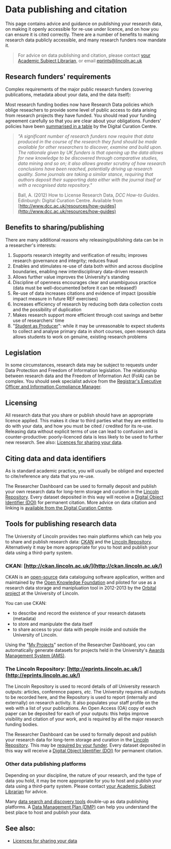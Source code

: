 # Data publishing and citation

This page contains advice and guidance on publishing your research data, on making it openly accessible for re-use under licence, and on how you can ensure it is cited correctly. There are a number of benefits to making research data publicly accessible, and many research funders now mandate it.

> For advice on data publishing and citation, please contact [your Academic Subject Librarian](http://library.lincoln.ac.uk/home/learning-development/academic-subject-librarians/contact-your-academic-subject-librarian/), or email [eprints@lincoln.ac.uk](mailto:eprints@lincoln.ac.uk)

## Research funders' requirements

Complex requirements of the major public research funders (covering publications, metadata about your data, and the data itself):

Most research funding bodies now have Research Data policies which oblige reseachers to provide some level of public access to data arising from research projects they have funded. You should read your funding agreement carefully so that you are clear about your obligations. Funders' policies have been [summarised in a table](http://www.dcc.ac.uk/resources/policy-and-legal/overview-funders-data-policies) by the Digital Curation Centre.

> *"A significant number of research funders now require that data produced in the course of the research they fund should be made available for other researchers to discover, examine and build upon. The rationale given by UK funders is that opening up the data allows for new knowledge to be discovered through comparative studies, data mining and so on; it also allows greater scrutiny of how research conclusions have been reached, potentially driving up research quality. Some journals are taking a similar stance, requiring that authors deposit their supporting data either with the journal itself or with a recognised data repository."*

>Ball, A. (2012) How to License Research Data, *DCC How-to Guides*. Edinburgh: Digital Curation Centre. Available from [http://www.dcc.ac.uk/resources/how-guides](http://www.dcc.ac.uk/resources/how-guides)

## Benefits to sharing/publishing

There are many additional reasons why releasing/publishing data can be in a researcher's interests:

1. Supports research integrity and verification of results; improves research governance and integrity; reduces fraud
2. Enables and stimulates re-use of data both within and across discipline boundaries, enabling new interdisciplinary data-driven research
3. Allows further value improves the University's standing
4. Discipline of openness encourages clear and unambiguous practice (data must be well-documented before it can be released!)
5. Re-use of data increases citations and evidence of impact (possible impact measure in future REF exercises)
6. Increases efficiency of research by reducing both data collection costs and the possibility of duplication
7. Makes research support more efficient through cost savings and better use of researchers' time
8. "[Student as Producer](http://studentasproducer.lincoln.ac.uk/)": while it may be unreasonable to expect students to collect and analyse primary data in short courses, open research data allows students to work on genuine, existing research problems

## Legislation

In some circumstances, research data may be subject to requests under Data Protection and Freedom of Information legislation. The relationship between research data and the Freedom of Information Act (FoIA) can be complex. You should seek specialist advice from the [Registrar's Executive Officer and Information Compliance Manager](http://staff.lincoln.ac.uk/home?q=Information%20Compliance).

## Licensing

All research data that you share or publish should have an appropriate licence applied. This makes it clear to third parties what they are entitled to do with your data, and how you must be cited / credited for its re-use. Releasing data without explicit terms of use can lead to confusion and is counter-productive: poorly-licenced data is less likely to be used to further new research. See also: [Licences for sharing your data](https://orbital.lincoln.ac.uk/training-licences).

## Citing data and data identifiers

As is standard academic practice, you will usually be obliged and expected to cite/reference any data that you re-use.

The Researcher Dashboard can be used to formally deposit and publish your own research data for long-term storage and curation in the [Lincoln Repository](http://eprints.lincoln.ac.uk/). Every dataset deposited in this way will receive a [Digital Object Identifier (DOI)](http://en.wikipedia.org/wiki/Digital_object_identifier) for permanent citation. More advice on data citation and linking is [available from the Digital Curation Centre](http://www.dcc.ac.uk/resources/briefing-papers/introduction-curation/data-citation-and-linking).

## Tools for publishing research data

The University of Lincoln provides two main platforms which can help you to share and publish research data: [CKAN](http://ckan.lincoln.ac.uk/) and the [Lincoln Repository](http://eprints.lincoln.ac.uk/). Alternatively it may be more appropriate for you to host and publish your data using a third-party system.

### CKAN: [http://ckan.lincoln.ac.uk/](http://ckan.lincoln.ac.uk/)

CKAN is an [open-source](https://en.wikipedia.org/wiki/Open_source_software) data cataloguing software application, written and maintained by the [Open Knowledge Foundation](http://okfn.org/) and piloted for use as a research data storage and manipluation tool in 2012-2013 by the [Orbital project](http://orbital.blogs.lincoln.ac.uk/) at the University of Lincoln.

You can use CKAN:

* to describe and record the existence of your research datasets (metadata)
* to store and manipulate the data itself
* to share access to your data with people inside and outside the University of Lincoln.

Using the "[My Projects](https://orbital.lincoln.ac.uk/projects)" section of the Researcher Dashboard, you can automatically generate datasets for projects held in the University's [Awards Management System (AMS)](https://ams.lincoln.ac.uk/).

###  The Lincoln Repository: [http://eprints.lincoln.ac.uk/](http://eprints.lincoln.ac.uk/)

The Lincoln Repository is used to record details of *all* University research outputs: articles, conference papers, *etc.* The University requires all outputs to be recorded here, and the Repository is used to report (internally and externally) on research activity. It also populates your staff profile on the web with a list of your publications. An Open Access (OA) copy of each paper can be deposited for each of your outputs: this helps improve visibility and citation of your work, and is required by all the major research funding bodies.

The Researcher Dashboard can be used to formally deposit and publish your research data for long-term storage and curation in the [Lincoln Repository](http://eprints.lincoln.ac.uk/). This may be [required by your funder](https://orbital.lincoln.ac.uk/training-policies). Every dataset deposited in this way will receive a [Digital Object Identifier (DOI)](http://en.wikipedia.org/wiki/Digital_object_identifier) for permanent citation.

### Other data publishing platforms

Depending on your discipline, the nature of your research, and the type of data you hold, it may be more appropriate for you to host and publish your data using a third-party system. Please contact [your Academic Subject Librarian](http://library.lincoln.ac.uk/home/learning-development/academic-subject-librarians/contact-your-academic-subject-librarian/) for advice.

Many [data search and discovery tools](https://orbital.lincoln.ac.uk/training-discovery) double-up as data publishing platforms. A [Data Management Plan (DMP)](https://orbital.lincoln.ac.uk/training-dmp) can help you understand the best place to host and publish your data.

## See also:

* [Licences for sharing your data](https://orbital.lincoln.ac.uk/training-licences)
